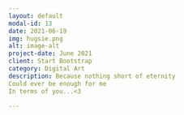 ```yaml
---
layout: default
modal-id: 13
date: 2021-06-19
img: hugsie.png
alt: image-alt
project-date: June 2021
client: Start Bootstrap
category: Digital Art
description: Because nothing short of eternity
Could ever be enough for me
In terms of you...<3

---
```

